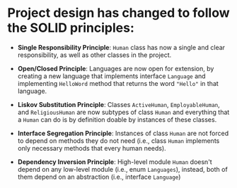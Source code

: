 # Project design has changed to follow the SOLID principles:

- **Single Responsibility Principle**: `Human` class has now a single and clear responsibility, as well as other classes in the project.  

- **Open/Closed Principle**: Languages are now open for extension, by creating a new language that implements interface `Language` and
  implementing `HelloWord` method that returns the word `"Hello"` in that language.

- **Liskov Substitution Principle**: Classes `ActiveHuman`, `EmployableHuman`, and `ReligiousHuman` are now subtypes of class `Human` and everything that
  a `Human` can do is by definition doable by instances of these classes.
  
- **Interface Segregation Principle**: Instances of class `Human` are not forced to depend on methods they do not need (i.e., class `Human` implements
  only necessary methods that every human needs).  
  
- **Dependency Inversion Principle**: High-level module `Human` doesn't depend on any low-level module (i.e., enum `Languages`), instead, both of them
  depend on an abstraction (i.e., interface `Language`)

